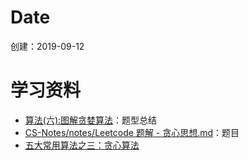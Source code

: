 # Date
创建：2019-09-12

# 学习资料
- [算法(六):图解贪婪算法](https://blog.csdn.net/a8082649/article/details/82079779)：题型总结
- [CS-Notes/notes/Leetcode 题解 - 贪心思想.md](https://github.com/CyC2018/CS-Notes/blob/master/notes/Leetcode%20%E9%A2%98%E8%A7%A3%20-%20%E8%B4%AA%E5%BF%83%E6%80%9D%E6%83%B3.md)：题目
- [五大常用算法之三：贪心算法](https://www.cnblogs.com/steven_oyj/archive/2010/05/22/1741375.html)

